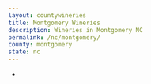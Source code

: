 ```yaml
---
layout: countywineries
title: Montgomery Wineries
description: Wineries in Montgomery NC
permalink: /nc/montgomery/
county: montgomery
state: nc
---
```

-
